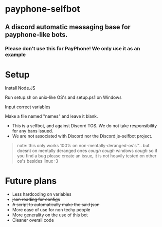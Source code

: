 # payphone-selfbot
## A discord automatic messaging base for payphone-like bots.
### Please don't use this for PayPhone! We only use it as an example

# Setup
Install Node.JS

Run setup.sh on unix-like OS's and setup.ps1 on Windows

Input correct variables

Make a file named "names" and leave it blank.


- This is a selfbot, and against Discord TOS. We do not take responsibility for any bans issued.
- We are not associated with Discord nor the Discord.js-selfbot project.

>note: this only works 100% on non-mentally-deranged-os's™️.. but doesnt on mentally deranged ones *cough cough* windows *cough* so if you find a bug please create an issue, it is not heavily tested on other os's besides linux :3

# Future plans
- Less hardcoding on variables
- ~~json reading for configs~~
- ~~A script to automatically make the said json~~
- More ease of use for non techy people
- More generality on the use of this bot
- Cleaner overall code
